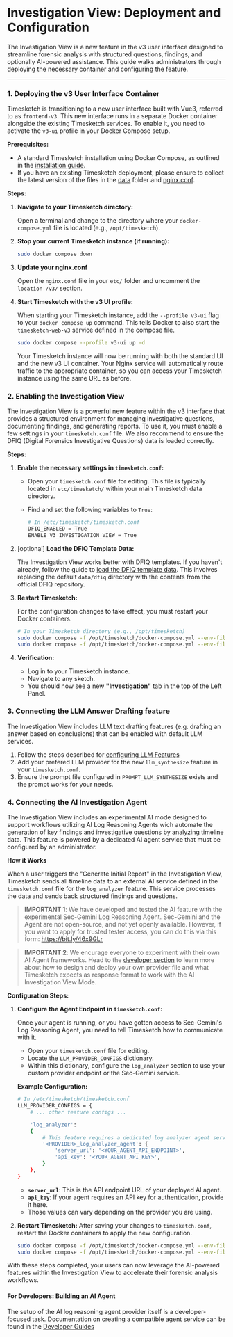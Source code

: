 # Investigation View: Deployment and Configuration

The Investigation View is a new feature in the v3 user interface designed to
streamline forensic analysis with structured questions, findings, and optionally
AI-powered assistance. This guide walks administrators through deploying the
necessary container and configuring the feature.

---

### 1. Deploying the v3 User Interface Container

Timesketch is transitioning to a new user interface built with Vue3, referred to
as `frontend-v3`. This new interface runs in a separate Docker container
alongside the existing Timesketch services. To enable it, you need to activate
the `v3-ui` profile in your Docker Compose setup.

**Prerequisites:**
*   A standard Timesketch installation using Docker Compose, as outlined in the
    [installation guide](./install.md).
*   If you have an existing Timesketch deployment, please ensure to collect the
    latest version of the files in the [data](https://github.com/google/timesketch/tree/master/data)
    folder and [nginx.conf](https://github.com/google/timesketch/blob/master/contrib/nginx.conf).

**Steps:**

1.  **Navigate to your Timesketch directory:**

    Open a terminal and change to the directory where your `docker-compose.yml`
    file is located (e.g., `/opt/timesketch`).

1.  **Stop your current Timesketch instance (if running):**

    ```bash
    sudo docker compose down
    ```

1. **Update your nginx.conf**

   Open the `nginx.conf` file in your `etc/` folder and uncomment the
   `location /v3/` section.

1.  **Start Timesketch with the v3 UI profile:**

    When starting your Timesketch instance, add the `--profile v3-ui` flag to
    your `docker compose up` command. This tells Docker to also start the
    `timesketch-web-v3` service defined in the compose file.

    ```bash
    sudo docker compose --profile v3-ui up -d
    ```

    Your Timesketch instance will now be running with both the standard UI and
    the new v3 UI container. Your Nginx service will automatically route traffic
    to the appropriate container, so you can access your Timesketch instance
    using the same URL as before.

### 2. Enabling the Investigation View

The Investigation View is a powerful new feature within the v3 interface that
provides a structured environment for managing investigative questions,
documenting findings, and generating reports. To use it, you must enable a few
settings in your `timesketch.conf` file. We also recommend to ensure the DFIQ
(Digital Forensics Investigative Questions) data is loaded correctly.

**Steps:**

1.  **Enable the necessary settings in `timesketch.conf`:**

    *   Open your `timesketch.conf` file for editing. This file is typically
        located in `etc/timesketch/` within your main Timesketch data directory.
    *   Find and set the following variables to `True`:

        ```bash
        # In /etc/timesketch/timesketch.conf
        DFIQ_ENABLED = True
        ENABLE_V3_INVESTIGATION_VIEW = True
        ```

1.  [optional] **Load the DFIQ Template Data:**

    The Investigation View works better with DFIQ templates. If you haven't
    already, follow the guide to [load the DFIQ template data](https://timesketch.org/guides/admin/load-dfiq/).
    This involves replacing the default `data/dfiq` directory with the contents
    from the official DFIQ repository.

3.  **Restart Timesketch:**

    For the configuration changes to take effect, you must restart your Docker
    containers.

    ```bash
    # In your Timesketch directory (e.g., /opt/timesketch)
    sudo docker compose -f /opt/timesketch/docker-compose.yml --env-file /opt/timesketch/config.env down
    sudo docker compose -f /opt/timesketch/docker-compose.yml --env-file /opt/timesketch/config.env --profile v3-ui up -d
    ```

4.  **Verification:**

    *   Log in to your Timesketch instance.
    *   Navigate to any sketch.
    *   You should now see a new **"Investigation"** tab in the top of the Left Panel.

### 3. Connecting the LLM Answer Drafting feature


The Investigation View includes LLM text drafting features (e.g. drafting an
answer based on conclusions) that can be enabled with default LLM services.

1. Follow the steps described for [configuring LLM Features](./llm-features.md)
2. Add your prefered LLM provider for the new `llm_synthesize` feature in your `timesketch.conf`.
3. Ensure the prompt file configured in `PROMPT_LLM_SYNTHESIZE` exists and the
   prompt works for your needs.

### 4. Connecting the AI Investigation Agent

The Investigation View includes an experimental AI mode designed to support workflows
utilizing AI Log Reasoning Agents wich automate the generation of key findings
and investigative questions by analyzing timeline data. This feature is powered
by a dedicated AI agent service that must be configured by an administrator.

**How it Works**

When a user triggers the "Generate Initial Report" in the Investigation View,
Timesketch sends all timeline data to an external AI service defined in the
`timesketch.conf` file for the `log_analyzer` feature. This service processes
the data and sends back structured findings and questions.

> **IMPORTANT 1**: We have developed and tested the AI feature with the experimental
> Sec-Gemini Log Reasoning Agent. Sec-Gemini and the Agent are not open-source,
> and not yet openly available.
> However, if you want to apply for trusted tester access, you can do this via this
> form: https://bit.ly/46x9GLr

> **IMPORTANT 2**: We encurage everyone to experiment with their own AI Agent
> frameworks. Head to the [developer section](#TODO) to learn more about how to
> design and deploy your own provider file and what Timesketch expects as response
> format to work with the AI Investigation View Mode.

**Configuration Steps:**

1.  **Configure the Agent Endpoint in `timesketch.conf`:**

    Once your agent is running, or you have gotten access to Sec-Gemini's
    Log Reasoning Agent, you need to tell Timesketch how to communicate with it.
    *   Open your `timesketch.conf` file for editing.
    *   Locate the `LLM_PROVIDER_CONFIGS` dictionary.
    *   Within this dictionary, configure the `log_analyzer` section to use your
        custom provider endpoint or the Sec-Gemini service.

    **Example Configuration:**
    ```bash
    # In /etc/timesketch/timesketch.conf
    LLM_PROVIDER_CONFIGS = {
        # ... other feature configs ...

        'log_analyzer':
        {
            # This feature requires a dedicated log analyzer agent service.
            '<PROVIDER>_log_analyzer_agent': {
                'server_url': '<YOUR_AGENT_API_ENDPOINT>',
                'api_key': '<YOUR_AGENT_API_KEY>',
            }
        },
    }
    ```
    *   **`server_url`**: This is the API endpoint URL of your deployed AI agent.
    *   **`api_key`**: If your agent requires an API key for authentication, provide it here.
    *   Those values can vary depending on the provider you are using.

3.  **Restart Timesketch:**
    After saving your changes to `timesketch.conf`, restart the Docker containers
    to apply the new configuration.

    ```bash
    sudo docker compose -f /opt/timesketch/docker-compose.yml --env-file /opt/timesketch/config.env down
    sudo docker compose -f /opt/timesketch/docker-compose.yml --env-file /opt/timesketch/config.env --profile v3-ui up -d
    ```

With these steps completed, your users can now leverage the AI-powered features
within the Investigation View to accelerate their forensic analysis workflows.

#### For Developers: Building an AI Agent

The setup of the AI log reasoning agent provider itself is a developer-focused task.
Documentation on creating a compatible agent service can be found in the
[Developer Guides](/developers/#TODO)

